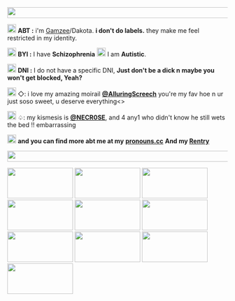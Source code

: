 <img src="https://i.postimg.cc/nV4gfPKF/tumblr-e99ab0ed02363927574cde8f4cce215a-531eae70-540.gif" width="2500" height="25"/>


<img src="https://i.postimg.cc/QxKL6BSy/e5e5daac.gif" width="20" height="20"/> **ABT :** i'm [Gamzee](https://mspaintadventures.fandom.com/wiki/Gamzee_Makara)/Dakota. **i don't do labels.** they make me feel restricted in my identity.

<img src="https://i.postimg.cc/630FFnGd/4-DA13-CB4-F406-4-C6-E-A379-07432-CB2-FBEC.gif" width="20" height="20"/> **BYI :** I have **Schizophrenia** <img src="https://i.postimg.cc/RZJh9Vd3/7068f542-original.gif" width="20" height="20"/> I am **Autistic**. 

<img src="https://i.postimg.cc/QNyz2XyK/3952962b.gif" width="20" height="20"/> **DNI :** I do not have a specific DNI, **Just don't be a dick n maybe you won't get blocked, Yeah?**


<img src="https://i.postimg.cc/hvcypVG8/tumblr-1865edfb53ef6f51a1189f10f3f93aa2-99a6baf4-75.gif" width="20" height="20"/>     ◇: i love my amazing moirail [**@AlluringScreech**](https://github.com/AlluringScreech) you're my fav hoe n ur just soso sweet, u deserve everything<> 


<img src="https://i.postimg.cc/0yRTwKYf/eWa90mJ.gif" width="20" height="20"/> ♤: my kismesis is [**@NECR0SE**](https://github.com/NECR0SE), and 4 any1 who didn't know he still wets the bed !! embarrassing 

<img src="https://i.postimg.cc/9fRv7X6V/vde84AW.gif" width="20" height="20"/> **and you can find more abt me at my** [**pronouns.cc**](https://Pronouns.cc/stazzes) **And my [Rentry](https://rentry.co/stazzes)**




<img src="https://i.postimg.cc/nV4gfPKF/tumblr-e99ab0ed02363927574cde8f4cce215a-531eae70-540.gif" width="2500" height="25"/>

<img src="https://i.postimg.cc/zvXNWFzR/tumblr-2cb46d3369186dcb550716f57fb69e70-22a90e85-100.gif" width="150" height="70"/>   <img src="https://i.postimg.cc/Wpgrv89m/ab59c9b1.png" width="150" height="70"/>   <img src="https://i.postimg.cc/qRX1zrJ0/3e094e59.jpg" width="150" height="70"/>     <img src="https://i.postimg.cc/XYmHPx1M/69c3de9e.png" width="150" height="70"/>  <img src="https://i.postimg.cc/Y2zjrCF0/04849b57.png" width="150" height="70"/>  <img src="https://i.postimg.cc/sxsXYtk3/a5160e2b.png" width="150" height="70"/>   <img src="https://i.postimg.cc/ZqvC4PPz/c5f22034.png" width="150" height="70"/>  <img src="https://i.postimg.cc/qvb3kM9y/ede5c519.jpg" width="150" height="70"/>
        <img src="https://i.postimg.cc/C1tZgB8Q/b9fd6d9a.png" width="150" height="70"/>   <img src="https://i.postimg.cc/02zfDDZb/1000015517.gif" width="150" height="70"/>
